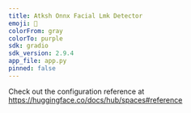 ```yaml
---
title: Atksh Onnx Facial Lmk Detector
emoji: 🏢
colorFrom: gray
colorTo: purple
sdk: gradio
sdk_version: 2.9.4
app_file: app.py
pinned: false
---
```


Check out the configuration reference at https://huggingface.co/docs/hub/spaces#reference
